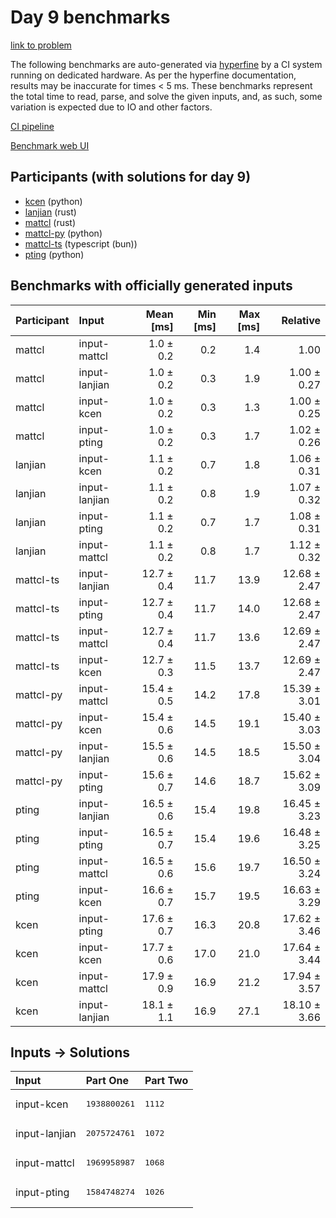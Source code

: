 # Day 9 benchmarks

[link to problem](https://adventofcode.com/2023/day/9)

The following benchmarks are auto-generated via
[hyperfine](https://github.com/sharkdp/hyperfine) by a CI system running on
dedicated hardware. As per the hyperfine documentation, results may be
inaccurate for times < 5 ms. These benchmarks represent the total time to read,
parse, and solve the given inputs, and, as such, some variation is expected due
to IO and other factors.

[CI pipeline](http://ci.papercode.net:8080/teams/main/pipelines/aoc2023)

[Benchmark web UI](https://aoc.ancalagon.black)


## Participants (with solutions for day 9)

- [kcen](https://github.com/kcen/aoc2023) (python)
- [lanjian](https://github.com/lanjian/aoc-2023) (rust)
- [mattcl](https://github.com/mattcl/aoc2023) (rust)
- [mattcl-py](https://github.com/mattcl/aoc2023-py) (python)
- [mattcl-ts](https://github.com/mattcl/aoc2023-js) (typescript (bun))
- [pting](https://github.com/pting/aoc2023) (python)


## Benchmarks with officially generated inputs

| Participant | Input | Mean [ms] | Min [ms] | Max [ms] | Relative |
|:---|:---|---:|---:|---:|---:|
| mattcl | input-mattcl | 1.0 ± 0.2 | 0.2 | 1.4 | 1.00 |
| mattcl | input-lanjian | 1.0 ± 0.2 | 0.3 | 1.9 | 1.00 ± 0.27 |
| mattcl | input-kcen | 1.0 ± 0.2 | 0.3 | 1.3 | 1.00 ± 0.25 |
| mattcl | input-pting | 1.0 ± 0.2 | 0.3 | 1.7 | 1.02 ± 0.26 |
| lanjian | input-kcen | 1.1 ± 0.2 | 0.7 | 1.8 | 1.06 ± 0.31 |
| lanjian | input-lanjian | 1.1 ± 0.2 | 0.8 | 1.9 | 1.07 ± 0.32 |
| lanjian | input-pting | 1.1 ± 0.2 | 0.7 | 1.7 | 1.08 ± 0.31 |
| lanjian | input-mattcl | 1.1 ± 0.2 | 0.8 | 1.7 | 1.12 ± 0.32 |
| mattcl-ts | input-lanjian | 12.7 ± 0.4 | 11.7 | 13.9 | 12.68 ± 2.47 |
| mattcl-ts | input-pting | 12.7 ± 0.4 | 11.7 | 14.0 | 12.68 ± 2.47 |
| mattcl-ts | input-mattcl | 12.7 ± 0.4 | 11.7 | 13.6 | 12.69 ± 2.47 |
| mattcl-ts | input-kcen | 12.7 ± 0.3 | 11.5 | 13.7 | 12.69 ± 2.47 |
| mattcl-py | input-mattcl | 15.4 ± 0.5 | 14.2 | 17.8 | 15.39 ± 3.01 |
| mattcl-py | input-kcen | 15.4 ± 0.6 | 14.5 | 19.1 | 15.40 ± 3.03 |
| mattcl-py | input-lanjian | 15.5 ± 0.6 | 14.5 | 18.5 | 15.50 ± 3.04 |
| mattcl-py | input-pting | 15.6 ± 0.7 | 14.6 | 18.7 | 15.62 ± 3.09 |
| pting | input-lanjian | 16.5 ± 0.6 | 15.4 | 19.8 | 16.45 ± 3.23 |
| pting | input-pting | 16.5 ± 0.7 | 15.4 | 19.6 | 16.48 ± 3.25 |
| pting | input-mattcl | 16.5 ± 0.6 | 15.6 | 19.7 | 16.50 ± 3.24 |
| pting | input-kcen | 16.6 ± 0.7 | 15.7 | 19.5 | 16.63 ± 3.29 |
| kcen | input-pting | 17.6 ± 0.7 | 16.3 | 20.8 | 17.62 ± 3.46 |
| kcen | input-kcen | 17.7 ± 0.6 | 17.0 | 21.0 | 17.64 ± 3.44 |
| kcen | input-mattcl | 17.9 ± 0.9 | 16.9 | 21.2 | 17.94 ± 3.57 |
| kcen | input-lanjian | 18.1 ± 1.1 | 16.9 | 27.1 | 18.10 ± 3.66 |


## Inputs -> Solutions

| Input | Part One | Part Two |
|:---|:---|:---|
|input-kcen|<pre>1938800261</pre>|<pre>1112</pre>|
|input-lanjian|<pre>2075724761</pre>|<pre>1072</pre>|
|input-mattcl|<pre>1969958987</pre>|<pre>1068</pre>|
|input-pting|<pre>1584748274</pre>|<pre>1026</pre>|